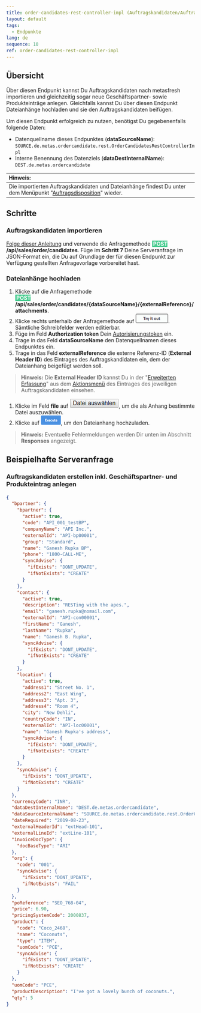 ```yaml
---
title: order-candidates-rest-controller-impl (Auftragskandidaten/Auftragsdisposition)
layout: default
tags:
  - Endpunkte
lang: de
sequence: 10
ref: order-candidates-rest-controller-impl
---
```


## Übersicht
Über diesen Endpunkt kannst Du Auftragskandidaten nach metasfresh importieren und gleichzeitig sogar neue Geschäftspartner- sowie Produkteinträge anlegen. Gleichfalls kannst Du über diesen Endpunkt Dateianhänge hochladen und sie den Auftragskandidaten beifügen.

Um diesen Endpunkt erfolgreich zu nutzen, benötigst Du gegebenenfalls folgende Daten:
- Datenquellname dieses Endpunktes (**dataSourceName**): `SOURCE.de.metas.ordercandidate.rest.OrderCandidatesRestControllerImpl`
- Interne Benennung des Datenziels (**dataDestInternalName**): `DEST.de.metas.ordercandidate`

| **Hinweis:** |
| :--- |
| Die importierten Auftragskandidaten und Dateianhänge findest Du unter dem Menüpunkt "[Auftragsdisposition](../../webui_collection/DE/Menu)" wieder. |

## Schritte

### Auftragskandidaten importieren
[Folge dieser Anleitung](Allgemeine_Infos_REST_API) und verwende die Anfragemethode **<span style="color: #ffffff; background-color: #49cc90">&nbsp;POST </span>/api/sales/order/candidates**. Füge im **Schritt 7** Deine Serveranfrage im JSON-Format ein, die Du auf Grundlage der für diesen Endpunkt zur Verfügung gestellten Anfragevorlage vorbereitet hast.

### Dateianhänge hochladen
1. Klicke auf die Anfragemethode<br> **<span style="color: #ffffff; background-color: #49cc90">&nbsp;POST </span>/api/sales/order/candidates/{dataSourceName}/{externalReference}/attachments**.
1. Klicke rechts unterhalb der Anfragemethode auf ![Ausprobieren](assets/button_try_it_out.png). Sämtliche Schreibfelder werden editierbar.
1. Füge im Feld **Authorization token** Dein [Autorisierungstoken](../../webui_collection/DE/Authentifizierungstoken) ein.
1. Trage in das Feld **dataSourceName** den Datenquellnamen dieses Endpunktes ein.
1. Trage in das Feld **externalReference** die externe Referenz-ID (**External Header ID**) des Eintrages des Auftragskandidaten ein, dem der Dateianhang beigefügt werden soll.
 >**Hinweis:** Die **External Header ID** kannst Du in der "[Erweiterten Erfassung](../../webui_collection/DE/Ansichten)" aus dem [Aktionsmenü](../../webui_collection/DE/AktionStarten) des Eintrages des jeweiligen Auftragskandidaten einsehen.

1. Klicke im Feld **file** auf !["Datei auswählen"](assets/button_Datei_auswaehlen.png), um die als Anhang bestimmte Datei auszuwählen.
1. Klicke auf ![Ausführen](assets/button_execute.png), um den Dateianhang hochzuladen.
 >**Hinweis:** Eventuelle Fehlermeldungen werden Dir unten im Abschnitt **Responses** angezeigt.

## Beispielhafte Serveranfrage

### Auftragskandidaten erstellen inkl. Geschäftspartner- und Produkteintrag anlegen
```json
{
  "bpartner": {
    "bpartner": {
      "active": true,
      "code": "API_001_testBP",
      "companyName": "API Inc.",
      "externalId": "API-bp00001",
      "group": "Standard",
      "name": "Ganesh Rupka BP",
      "phone": "1800-CALL-ME",
      "syncAdvise": {
        "ifExists": "DONT_UPDATE",
        "ifNotExists": "CREATE"
      }
    },
    "contact": {
      "active": true,
      "description": "RESTing with the apes.",
      "email": "ganesh.rupka@nomail.com",
      "externalId": "API-con00001",
      "firstName": "Ganesh",
      "lastName": "Rupka",
      "name": "Ganesh B. Rupka",
      "syncAdvise": {
        "ifExists": "DONT_UPDATE",
        "ifNotExists": "CREATE"
      }
    },
    "location": {
      "active": true,
      "address1": "Street No. 1",
      "address2": "East Wing",
      "address3": "Apt. 3",
      "address4": "Room 4",
      "city": "New Dehli",
      "countryCode": "IN",
      "externalId": "API-loc00001",
      "name": "Ganesh Rupka's address",
      "syncAdvise": {
        "ifExists": "DONT_UPDATE",
        "ifNotExists": "CREATE"
      }
    },
    "syncAdvise": {
      "ifExists": "DONT_UPDATE",
      "ifNotExists": "CREATE"
    }
  },
  "currencyCode": "INR",
  "dataDestInternalName": "DEST.de.metas.ordercandidate",
  "dataSourceInternalName": "SOURCE.de.metas.ordercandidate.rest.OrderCandidatesRestControllerImpl",
  "dateRequired": "2019-08-23",
  "externalHeaderId": "extHead-101",
  "externalLineId": "extLine-101",
  "invoiceDocType": {
    "docBaseType": "ARI"
  },
  "org": {
    "code": "001",
    "syncAdvise": {
      "ifExists": "DONT_UPDATE",
      "ifNotExists": "FAIL"
    }
  },
  "poReference": "SEO_768-04",
  "price": 6.90,
  "pricingSystemCode": 2000837,
  "product": {
    "code": "Coco_2468",
    "name": "Coconuts",
    "type": "ITEM",
    "uomCode": "PCE",
    "syncAdvise": {
      "ifExists": "DONT_UPDATE",
      "ifNotExists": "CREATE"
    }
  },
  "uomCode": "PCE",
  "productDescription": "I've got a lovely bunch of coconuts.",
  "qty": 5
}
```
